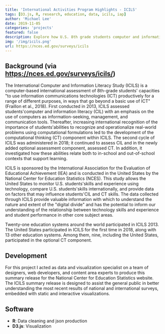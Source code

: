 ```yaml
---
title: 'International Activities Program Highlights - ICILS'
tags: [D3.js, R, research, education, data, icils, iap]
author: 'Michael Lee'
date: 2019-11-05
categories: 'projects'
featured: false
description: Explore how U.S. 8th grade students computer and information literacy and computational thinking compared internationally in 2018.
img: '/img/icils.png'
url: https://nces.ed.gov/surveys/icils
---
```


## Background (via https://nces.ed.gov/surveys/icils/)

The International Computer and Information Literacy Study (ICILS) is a computer-based international assessment of 8th-grade students' capacities "to use information communications technologies (ICT) productively for a range of different purposes, in ways that go beyond a basic use of ICT" (Fraillon et al., 2018). First conducted in 2013, ICILS assessed students'computer and information literacy (CIL) with an emphasis on the use of computers as information-seeking, management, and communication tools. Thereafter, increasing international recognition of the importance of students'abilities to recognize and operationalize real-world problems using computational formulations led to the development of the computational thinking (CT) component within ICILS. The second cycle of ICILS was administered in 2018; it continued to assess CIL and in the newly added optional assessment component, assessed CT. In addition, it investigated how these abilities relate both to in-school and out-of-school contexts that support learning.

ICILS is sponsored by the International Association for the Evaluation of Educational Achievement (IEA) and is conducted in the United States by the National Center for Education Statistics (NCES). This study allows the United States to monitor U.S. students'skills and experience using technology, compare U.S. students'skills internationally, and provide data on factors that may influence students'CIL and CT skills. The data collected through ICILS provide valuable information with which to understand the nature and extent of the "digital divide" and has the potential to inform our understanding of the relationship between technology skills and experience and student performance in other core subject areas.

Twenty-one education systems around the world participated in ICILS 2013. The United States participated in ICILS for the first time in 2018, along with 13 other education systems. Among them, nine, including the United States, participated in the optional CT component.

## Development

For this project I acted as data and visualization specialist on a team of designers, web developers, and content area experts to produce this summary release for the National Center for Education Statistics website. The ICILS summary release is designed to assist the general public in better understanding the most recent results of national and international surveys, embedded with static and interactive visualizations.

## Software

- **R**: Data cleaning and json production
- **D3.js**: Visualization
